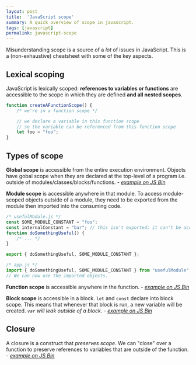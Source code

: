 ```yaml
---
layout: post
title:  'JavaScript scope'
summary: A quick overview of scope in javascript.
tags: [javascript]
permalink: javascript-scope
---
```


Misunderstanding scope is a source of a _lot_ of issues in JavaScript. This is a (non-exhaustive) cheatsheet with some of the key aspects.

## Lexical scoping

JavaScript is lexically scoped: <span class="tooltip" data-tooltip="This is important. Scope accesses references to functions or objects, not the objects or functions themselves.">**references to variables or functions**</span> are accessible to the scope in which they are defined <span class="tooltip" data-tooltip="JavaScript does 'scope chaining': if a reference cannot be found in the current scope, it will try to look in the parent scope to find it. This continues until the outermost scope is reached.">**and all nested scopes**. 

```javascript
function createAFunctionScope() {
    /* we're in a function scope */

    // we declare a variable in this function scope
    // so the variable can be referenced from this function scope
    let foo = "foo"; 
}
```

## Types of scope

**Global scope** is accessible from the entire <span class="tooltip" data-tooltip="browser/browser tab or an instance of NodeJS.">execution environment</span>. Objects have gobal scope when they are declared at the top-level of a program i.e. outside of modules/classes/blocks/functions. _- [example on JS Bin](https://jsbin.com/cedewo/1/edit?js,console)_

**Module scope** is accessible anywhere in that module. To access module-scoped objects outside of a module, they need to be exported from the module then imported into the consuming code.

```javascript
/* usefulModule.js */
const SOME_MODULE_CONSTANT = "foo";
const internalConstant = "bar"; // this isn't exported; it can't be accessed outside the module
function doSomethingUseful() {
    /* ... */
}

export { doSomethingUseful, SOME_MODULE_CONSTANT };
```

```javascript
/* app.js */
import { doSomethingUseful, SOME_MODULE_CONSTANT } from "usefulModule";
// We can now use the imported objects.
```

**Function scope** is accessible anywhere in the function. _- [example on JS Bin](https://jsbin.com/bekosax/9/edit?js,console)_

**Block scope** is accessible in a <span class="tooltip" data-tooltip="{}">block</span>. `let` and `const` declare into block scope. This means that whenever that block is run, <span class="tooltip" data-tooltip="This makes a big difference in loops/iterations.">a new variable will be created</span>. _`var` will leak outside of a block_. _- [example on JS Bin](https://jsbin.com/bekosax/12/edit?js,console)_

## Closure

A closure is a construct that _preserves scope_. We can "close" over a function to preserve references to variables that are outside of the function. _- [example on JS Bin](https://jsbin.com/ruqilop/3/edit?js,console)_